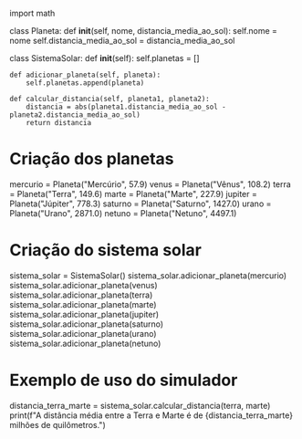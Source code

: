import math

class Planeta:
    def __init__(self, nome, distancia_media_ao_sol):
        self.nome = nome
        self.distancia_media_ao_sol = distancia_media_ao_sol

class SistemaSolar:
    def __init__(self):
        self.planetas = []

    def adicionar_planeta(self, planeta):
        self.planetas.append(planeta)

    def calcular_distancia(self, planeta1, planeta2):
        distancia = abs(planeta1.distancia_media_ao_sol - planeta2.distancia_media_ao_sol)
        return distancia

# Criação dos planetas
mercurio = Planeta("Mercúrio", 57.9)
venus = Planeta("Vênus", 108.2)
terra = Planeta("Terra", 149.6)
marte = Planeta("Marte", 227.9)
jupiter = Planeta("Júpiter", 778.3)
saturno = Planeta("Saturno", 1427.0)
urano = Planeta("Urano", 2871.0)
netuno = Planeta("Netuno", 4497.1)

# Criação do sistema solar
sistema_solar = SistemaSolar()
sistema_solar.adicionar_planeta(mercurio)
sistema_solar.adicionar_planeta(venus)
sistema_solar.adicionar_planeta(terra)
sistema_solar.adicionar_planeta(marte)
sistema_solar.adicionar_planeta(jupiter)
sistema_solar.adicionar_planeta(saturno)
sistema_solar.adicionar_planeta(urano)
sistema_solar.adicionar_planeta(netuno)

# Exemplo de uso do simulador
distancia_terra_marte = sistema_solar.calcular_distancia(terra, marte)
print(f"A distância média entre a Terra e Marte é de {distancia_terra_marte} milhões de quilômetros.")
